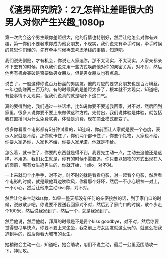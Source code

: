 # 《渣男研究院》：27_怎样让差距很大的男人对你产生兴趣_1080p

第一次约会这个男生跟你差距很大，他的行情也特别好，然后让他怎么对你有兴趣，第一你们不要奢求你成为他女朋友，不现实，我们说先有牵手时候，牵手时候的意思你们懂的，先有牵手时候再去考虑场线的事情，知道吧。

我们说先倒贴，才有机会，你说让人家追你，那不太现实，不太现实，人家亲都亲不下去有的时候，所以我们说先用一些方式唤醒他对你的亲密关系，对不对，然后他再有机会突破是否要做男女朋友，但是男女朋友也有点悬。

说白了，一般这种你说百万粉丝的男朋友，他的对应的要求女朋友也是百万粉丝，一年也能赚两三百万的，有的时候真的是差距太多了，根本就不太现实，知道吧，有些事情不太现实，但我们说真的就是咽不下这口气。

真的要得到他，我们通过一些话术，比如说你要不要送我回家，对不对，然后回到家里，很多人说你要不要上来做做这种方式，先付出，我们说体验是体验，就包括我在直播间为什么免费联卖，体验是消费，现在商业模式都变了。

很多你看看个电影都有5分钟试看的，知道吗，你前面让人家就是要一个态度，表示人家就是不给，那你就卡住了，你们两个都卡住了，你要个礼物，人家也不给，你要人家追你，人家也不给，你要人家承诺，他就是不给。

怎么着，就卡住了，你要的东西就是得不到，我要先主动一点，主动去追他还是这样，不用追，我们女生就是，你有的时候不需要追，你只要以猎物的方式出现在人的面前，哪有女生追男生的，你就开始，Hello，对不对。

一上来就勾个小手手，对不对，时不时的就是看看电影，对一起看个电影，然后看个电影的时候，就是跟他耳边吹吹风，你看那个好坏，然后一不小心眼神一对上，一不小心，然后让他来主动kiss你，对不对。

然后让他来主动kiss你，如果一整天都没有任何的亲密接触的话，到了家门口的时候，说散散步吧，你说要不要送我回家对不对，然后到了家门口的时候，散个步走个100米，然后说我家到了，然后一个，就是我家到了。

然后他说，然后他就，拜拜的时候是不是要个kiss goodbye，对不对，然后你要觉得想尽早快点，你要不要上来坐坐，我之前上海女朋友就这么玩的，就这么把我追到手的，然后你看大城市的女生。

她稍微会主动一点，知道吧，她会助攻，咱们不说主动，最后一公里范围助攻一下，神助攻。